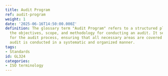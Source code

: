 ```yaml
---
title: Audit Program
ref: audit-program
weight: 1
date: '2025-06-16T14:50:00.000Z'
definition: The glossary term "Audit Program" refers to a structured plan that outlines
  the objectives, scope, and methodology for conducting an audit. It serves as a framework
  for the audit process, ensuring that all necessary areas are covered and that the
  audit is conducted in a systematic and organized manner.
tags:
- Standards
id: GL324
categories:
- ISO terminology
---
```


